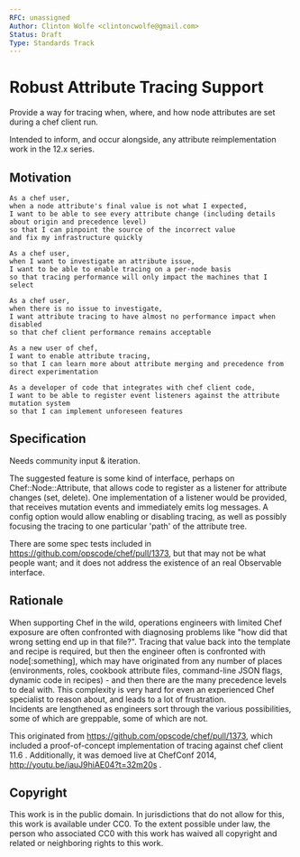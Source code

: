 ```yaml
---
RFC: unassigned
Author: Clinton Wolfe <clintoncwolfe@gmail.com>
Status: Draft
Type: Standards Track
---
```


# Robust Attribute Tracing Support

Provide a way for tracing when, where, and how node attributes 
are set during a chef client run.

Intended to inform, and occur alongside, any attribute reimplementation work in the 12.x series.

## Motivation

    As a chef user,
    when a node attribute's final value is not what I expected,
    I want to be able to see every attribute change (including details about origin and precedence level)
    so that I can pinpoint the source of the incorrect value
    and fix my infrastructure quickly

    As a chef user,
    when I want to investigate an attribute issue,
    I want to be able to enable tracing on a per-node basis
    so that tracing performance will only impact the machines that I select

    As a chef user,
    when there is no issue to investigate,
    I want attribute tracing to have almost no performance impact when disabled
    so that chef client performance remains acceptable

    As a new user of chef,
    I want to enable attribute tracing,
    so that I can learn more about attribute merging and precedence from direct experimentation

    As a developer of code that integrates with chef client code,
    I want to be able to register event listeners against the attribute mutation system
    so that I can implement unforeseen features

## Specification

Needs community input & iteration.

The suggested feature is some kind of interface, perhaps on Chef::Node::Attribute, 
that allows code to register as a listener for attribute changes (set, delete).  One 
implementation of a listener would be provided, that receives mutation events and 
immediately emits log messages.  A config option would allow enabling or disabling 
tracing, as well as possibly focusing the tracing to one particular 'path' of the 
attribute tree.

There are some spec tests included in https://github.com/opscode/chef/pull/1373, but 
that may not be what people want; and it does not address the existence of an 
real Observable interface.


## Rationale

When supporting Chef in the wild, operations engineers with limited Chef exposure
are often confronted with diagnosing problems like "how did that wrong setting 
end up in that file?".  Tracing that value back into the template and recipe 
is required, but then the engineer often is confronted with node[:something], 
which may have originated from any number of places (environments, roles, cookbook 
attribute files, command-line JSON flags, dynamic code in recipes) - and then there
are the many precedence levels to deal with.  This complexity is very hard for even an
experienced Chef specialist to reason about, and leads to a lot of frustration.  
Incidents are lengthened as engineers sort through the various possibilities, some of 
which are greppable, some of which are not.  

This originated from https://github.com/opscode/chef/pull/1373, which included a proof-of-concept
implementation of tracing against chef client 11.6 . Additionally, it was demoed live 
at ChefConf 2014, http://youtu.be/iauJ9hiAE04?t=32m20s . 


## Copyright

This work is in the public domain. In jurisdictions that do not allow for this,
this work is available under CC0. To the extent possible under law, the person
who associated CC0 with this work has waived all copyright and related or
neighboring rights to this work.

